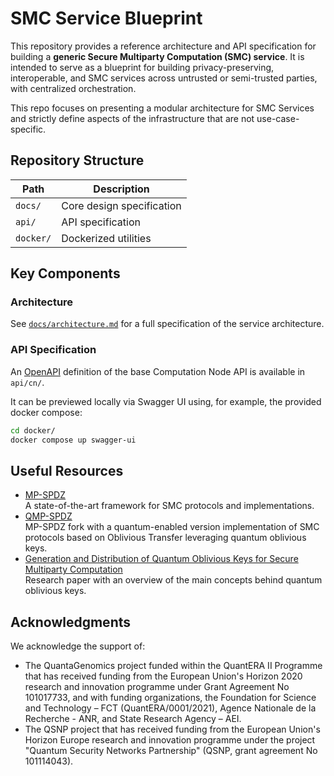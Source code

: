 # SMC Service Blueprint

This repository provides a reference architecture and API specification for building a **generic Secure Multiparty Computation (SMC) service**. It is intended to serve as a blueprint for building privacy-preserving, interoperable, and SMC services across untrusted or semi-trusted parties, with centralized orchestration.

This repo focuses on presenting a modular architecture for SMC Services and strictly define aspects of the infrastructure that are not use-case-specific.

## Repository Structure

| Path             | Description                                      |
|------------------|--------------------------------------------------|
| `docs/`          | Core design specification                        |
| `api/`           | API specification                                |
| `docker/`        | Dockerized utilities                             |

## Key Components

### Architecture

See [`docs/architecture.md`](docs/architecture.md) for a full specification of the service architecture.

### API Specification

An [OpenAPI](https://www.openapis.org/) definition of the base Computation Node API is available in `api/cn/`. 

It can be previewed locally via Swagger UI using, for example, the provided docker compose:
```bash
cd docker/
docker compose up swagger-ui
```

## Useful Resources

- [MP-SPDZ](https://github.com/data61/MP-SPDZ)  
    A state-of-the-art framework for SMC protocols and implementations.
- [QMP-SPDZ](https://github.com/diogoftm/QMP-SPDZ)  
    MP-SPDZ fork with a quantum-enabled version implementation of SMC protocols based on Oblivious Transfer leveraging quantum oblivious keys.
- [Generation and Distribution of Quantum Oblivious Keys for Secure Multiparty Computation](https://www.mdpi.com/2076-3417/10/12/4080) <br>
    Research paper with an overview of the main concepts behind quantum oblivious keys. 

## Acknowledgments

We acknowledge the support of:
- The QuantaGenomics project funded within the QuantERA II Programme that has received funding from the European Union's Horizon 2020 research and innovation programme under Grant Agreement No 101017733, and with funding organizations, the Foundation for Science and Technology – FCT (QuantERA/0001/2021), Agence Nationale de la Recherche - ANR, and State Research Agency – AEI.
- The QSNP project that has received funding from the European Union's Horizon Europe research and innovation programme under the project "Quantum Security Networks Partnership" (QSNP, grant agreement No 101114043).
